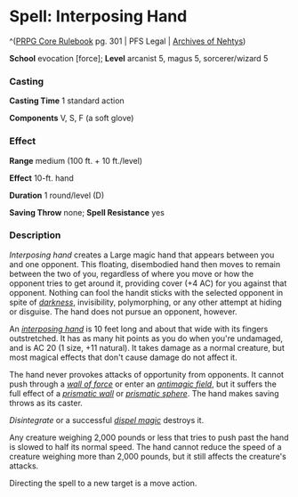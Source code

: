 # Spell: Interposing Hand

^([PRPG Core Rulebook][ss-interposing-hand] pg. 301 | PFS Legal | [Archives of Nehtys][sn-interposing-hand])

**School** evocation [force]; **Level** arcanist 5, magus 5, sorcerer/wizard 5

### Casting

**Casting Time** 1 standard action  

**Components** V, S, F (a soft glove)

### Effect

**Range** medium (100 ft. + 10 ft./level)  

**Effect** 10-ft. hand  

**Duration** 1 round/level (D)  

**Saving Throw** none; **Spell Resistance** yes

### Description

_Interposing hand_ creates a Large magic hand that appears between you and one opponent. This floating, disembodied hand then moves to remain between the two of you, regardless of where you move or how the opponent tries to get around it, providing cover (+4 AC) for you against that opponent. Nothing can fool the handit sticks with the selected opponent in spite of _[darkness]_, invisibility, polymorphing, or any other attempt at hiding or disguise. The hand does not pursue an opponent, however.  

An _[interposing hand]_ is 10 feet long and about that wide with its fingers outstretched. It has as many hit points as you do when you're undamaged, and is AC 20 (1 size, +11 natural). It takes damage as a normal creature, but most magical effects that don't cause damage do not affect it.  

The hand never provokes attacks of opportunity from opponents. It cannot push through a _[wall of force]_ or enter an _[antimagic field]_, but it suffers the full effect of a _[prismatic wall]_ or _[prismatic sphere]_. The hand makes saving throws as its caster.  

_Disintegrate_ or a successful _[dispel magic]_ destroys it.  

Any creature weighing 2,000 pounds or less that tries to push past the hand is slowed to half its normal speed. The hand cannot reduce the speed of a creature weighing more than 2,000 pounds, but it still affects the creature's attacks.   

Directing the spell to a new target is a move action.

[ss-interposing-hand]: http://paizo.com/pathfinderRPG/v57
[sn-interposing-hand]: http://www.archivesofnethys.com/SpellDisplay.aspx?ItemName=Interposing%20Hand
[darkness]: http://www.archivesofnethys.com/SpellDisplay.aspx?ItemName=darkness
[wall of force]: http://www.archivesofnethys.com/SpellDisplay.aspx?ItemName=wall%20of%20force
[antimagic field]: http://www.archivesofnethys.com/SpellDisplay.aspx?ItemName=antimagic%20field
[prismatic sphere]: http://www.archivesofnethys.com/SpellDisplay.aspx?ItemName=prismatic%20sphere
[dispel magic]: http://www.archivesofnethys.com/SpellDisplay.aspx?ItemName=dispel%20magic
[prismatic wall]: http://www.archivesofnethys.com/SpellDisplay.aspx?ItemName=prismatic%20wall
[interposing hand]: http://www.archivesofnethys.com/SpellDisplay.aspx?ItemName=interposing%20hand